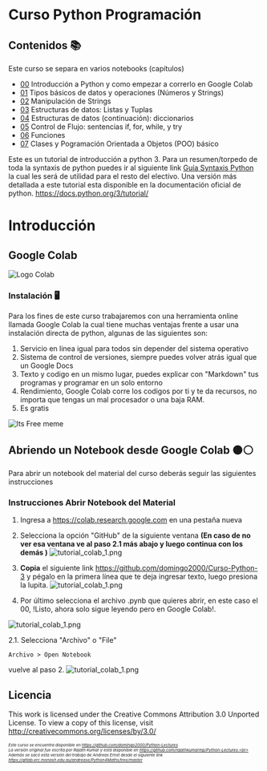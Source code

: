# Curso Python Programación

## Contenidos 📚

Este curso se separa en varios notebooks (capítulos)

* [00](00.ipynb) Introducción a Python y como empezar a correrlo en Google Colab
* [01](01.ipynb) Tipos básicos de datos y operaciones (Números y Strings)
* [02](02.ipynb) Manipulación de Strings 
* [03](03.ipynb) Estructuras de datos: Listas y Tuplas
* [04](04.ipynb) Estructuras de datos (continuación): diccionarios
* [05](05.ipynb) Control de Flujo: sentencias if, for, while, y try
* [06](06.ipynb) Funciones
* [07](07.ipynb) Clases y Pogramación Orientada a Objetos (POO) básico

<!-- Unidades extra incluidas en el curso original -->
<!--- * [08](08.ipynb) Scipy: libraries for arrays (matrices) and plotting --><!--- * [09](09.ipynb) Mixed Integer Linear Programming using the mymip library. -->
<!--- * [10](10.ipynb) Networks and graphs under python - a very brief introduction -->
<!--- * [11](11.ipynb) Using the numba library for fast numerical computing. -->





Este es un tutorial de introducción a python 3. Para un resumen/torpedo de  toda la syntaxis de python puedes ir al siguiente link [Guía Syntaxis Python](http://www.cs.put.poznan.pl/csobaniec/software/python/py-qrc.html) la cual les será de utilidad para el resto del electivo. Una versión más detallada a este tutorial esta disponible en la documentación oficial de python. https://docs.python.org/3/tutorial/

# Introducción

## Google Colab


![Logo Colab](https://raw.githubusercontent.com/domingo2000/Curso-Python-3/master/Intro-to-Python/pictures/colab_logo.png)


### Instalación 🖥️

Para los fines de este curso trabajaremos con una herramienta online llamada Google Colab la cual tiene muchas ventajas frente a usar una instalación directa de python, algunas de las siguientes son:

1. Servicio en linea igual para todos sin depender del sistema operativo
2. Sistema de control de versiones, siempre puedes volver atrás igual que un Google Docs
3. Texto y codigo en un mismo lugar, puedes explicar con "Markdown" tus programas y programar en un solo entorno
4. Rendimiento, Google Colab corre los codigos por ti y te da recursos, no importa que tengas un mal procesador o una baja RAM.
5. Es gratis

![Its Free meme](https://raw.githubusercontent.com/domingo2000/Curso-Python-3/master/Intro-to-Python/pictures/its_free.png)

## Abriendo un Notebook desde Google Colab 🟠⚪

Para abrir un notebook del material del curso deberás seguir las siguientes instrucciones
### Instrucciones Abrir Notebook  del Material
1. Ingresa a https://colab.research.google.com en una pestaña nueva
2. Selecciona la opción "GitHub" de la siguiente ventana <strong> (En caso de no ver esa ventana ve al paso 2.1 más abajo y luego continua con los demás )</strong>
![tutorial_colab_1.png](https://raw.githubusercontent.com/domingo2000/Curso-Python-3/master/Intro-to-Python/pictures/tutorial_colab_1.png)


5. <strong>Copia</strong> el siguiente link https://github.com/domingo2000/Curso-Python-3 y pégalo en la primera línea que te deja ingresar texto, luego presiona la lupita.
![tutorial_colab_1.png](https://raw.githubusercontent.com/domingo2000/Curso-Python-3/master/Intro-to-Python/pictures/tutorial_colab_2.png)

6. Por último selecciona el archivo .pynb que quieres abrir, en este caso el 00, !Listo, ahora solo sigue leyendo pero en Google Colab!.

![tutorial_colab_1.png](https://raw.githubusercontent.com/domingo2000/Curso-Python-3/master/Intro-to-Python/pictures/tutorial_colab_3.png)


2.1. Selecciona "Archivo" o "File"

    Archivo > Open Notebook

vuelve al paso 2.
![tutorial_colab_1.png](https://raw.githubusercontent.com/domingo2000/Curso-Python-3/master/Intro-to-Python/pictures/tutorial_colab_4.png)


## Licencia
This work is licensed under the Creative Commons Attribution 3.0 Unported License. To view a copy of this license, visit http://creativecommons.org/licenses/by/3.0/

<small><font style="font-size:6pt"><i>
Este curso se encuentra disponible en https://github.com/domingo2000/Python-Lectures
<br>
La versión original fue escrita por Rajath Kumar y está disponible en
https://github.com/rajathkumarmp/Python-Lectures.<br>
Además se sacó esta versión del trabajo de Andreas Ernst desde el siguiente link  https://gitlab.erc.monash.edu.au/andrease/Python4Maths/tree/master
</i></font></small>
